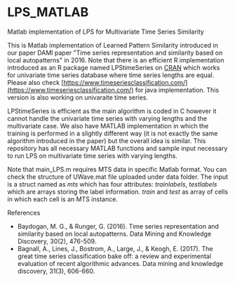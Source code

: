 # LPS_MATLAB
Matlab implementation of LPS for Multivariate Time Series Similarity

This is Matlab implementation of Learned Pattern Similarity introduced in our paper DAMI paper "Time series representation and similarity based on local autopatterns" in 2016. Note that there is an efficient R implementation introduced as an R package named LPStimeSeries on [CRAN](https://cran.r-project.org/web/packages/LPStimeSeries/) which works for univariate time series database where time series lengths are equal. Please also check [https://www.timeseriesclassification.com/](https://www.timeseriesclassification.com/) for java implementation. This version is also working on univaraite time series.

LPStimeSeries is efficient as the main algorithm is coded in C however it cannot handle the univariate time series with varying lengths and the multivariate case. We also have MATLAB implementation in which the training is performed in a slightly different way (it is not exactly the same algorithm introduced in the paper) but the overall idea is similar. This repository has all necessary MATLAB functions and sample input necessary to run LPS on multivariate time series with varying lengths.

Note that main_LPS.m requires MTS data in specific Matlab format. You can check the structure of UWave.mat file uploaded under data folder. The input is a struct named as *mts* which has four attributes: *trainlabels*, *testlabels* which are arrays storing the label information. *train* and *test* as array of cells in which each cell is an MTS instance. 

References  
- Baydogan, M. G., & Runger, G. (2016). Time series representation and similarity based on local autopatterns. Data Mining and Knowledge Discovery, 30(2), 476-509.  
- Bagnall, A., Lines, J., Bostrom, A., Large, J., & Keogh, E. (2017). The great time series classification bake off: a review and experimental evaluation of recent algorithmic advances. Data mining and knowledge discovery, 31(3), 606-660.
